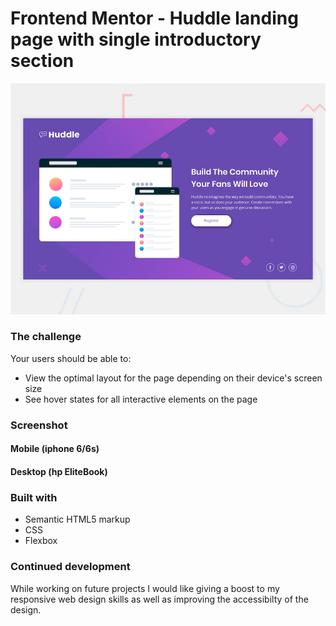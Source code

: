 # Frontend Mentor - Huddle landing page with single introductory section

![Design preview for the Huddle landing page with single introductory section](./design/desktop-preview.jpg)

### The challenge

Your users should be able to:

- View the optimal layout for the page depending on their device's screen size
- See hover states for all interactive elements on the page

### Screenshot

#### Mobile (iphone 6/6s)

#### Desktop (hp EliteBook)

### Built with

- Semantic HTML5 markup
- CSS
- Flexbox

### Continued development

While working on future projects I would like giving a boost to my responsive web design skills as well as improving the accessibilty of the design.
